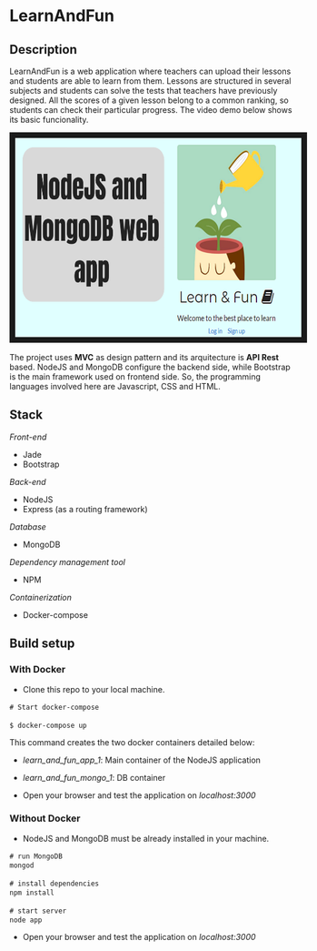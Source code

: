 # LearnAndFun

## Description

LearnAndFun is a web application where teachers can upload their lessons and students are able to learn from them. Lessons are structured in several subjects and students can solve the tests that teachers have previously designed. All the scores of a given lesson belong to a common ranking, so students can check their particular progress.
The video demo below shows its basic funcionality. 

<a href="http://www.youtube.com/watch?feature=player_embedded&v=YWv26BDM3UM
" target="_blank"><img src="https://github.com/enricmartos/LearnAndFun/blob/master/app/public/imagenes/admin_img/Thumbnail.png" 
width="600" height="350" border="10"/></a>

The project uses **MVC** as design pattern and its arquitecture is **API Rest** based. NodeJS and MongoDB configure the backend side, while Bootstrap is the main framework used on frontend side. So, the programming languages involved here are Javascript, CSS and HTML. 

## Stack

*Front-end*
- Jade
- Bootstrap

*Back-end*
- NodeJS
- Express (as a routing framework)

*Database*
- MongoDB

*Dependency management tool*
- NPM

*Containerization*
- Docker-compose

## Build setup

### With Docker

- Clone this repo to your local machine.
```
# Start docker-compose

$ docker-compose up
```

This command creates the two docker containers detailed below:

- _learn_and_fun_app_1_: Main container of the NodeJS application

- _learn_and_fun_mongo_1_: DB container

- Open your browser and test the application on *localhost:3000*


### Without Docker

- NodeJS and MongoDB must be already installed in your machine.
```
# run MongoDB
mongod

# install dependencies
npm install

# start server 
node app
```

- Open your browser and test the application on *localhost:3000*
